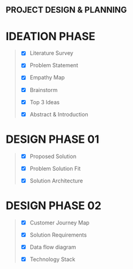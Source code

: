 ## PROJECT DESIGN & PLANNING

# IDEATION PHASE

> - [x] Literature Survey 
>  
> - [x] Problem Statement
> 
> - [x] Empathy Map
> 
> - [x] Brainstorm
> 
> - [x] Top 3 Ideas
>
> - [x] Abstract & Introduction

# DESIGN PHASE 01

> - [x] Proposed Solution
>
> - [x] Problem Solution Fit
>
> - [X] Solution Architecture

# DESIGN PHASE 02

> - [x] Customer Journey Map 
>
> - [x] Solution Requirements
>
> - [x] Data flow diagram
>
> - [x] Technology Stack
